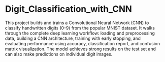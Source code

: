 # Digit_Classification_with_CNN
This project builds and trains a Convolutional Neural Network (CNN) to classify handwritten digits (0–9) from the popular MNIST dataset. It walks through the complete deep learning workflow: loading and preprocessing data, building a CNN architecture, training with early stopping, and evaluating performance using accuracy, classification report, and confusion matrix visualization. The model achieves strong results on the test set and can also make predictions on individual digit images.
